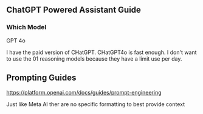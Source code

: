 ## ChatGPT Powered Assistant Guide

### Which Model

GPT 4o

I have the paid version of CHatGPT. CHatGPT4o is fast enough. I don't want to use the 01 reasoning models because they have a limit use per day.

## Prompting Guides

https://platform.openai.com/docs/guides/prompt-engineering

Just like Meta AI ther are no specific formatting to best provide context
